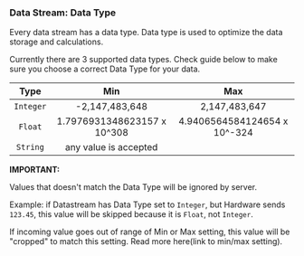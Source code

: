 ### Data Stream: Data Type

Every data stream has a data type. Data type is used to optimize the data storage and calculations.

Currently there are 3 supported data types. Check guide below to make sure you choose a correct Data Type for your data. 

|      Type      |             Min             |              Max             |
|:--------------:|:---------------------------:|:----------------------------:|
| ```Integer```  |       -2,147,483,648        |         2,147,483,647        |
|   ```Float```  | 1.7976931348623157 x 10^308 | 4.9406564584124654 x 10^-324 |
|  ```String```  | any value is accepted                                      |


**IMPORTANT:**

Values that doesn't match the Data Type will be ignored by server.

Example: if Datastream has Data Type set to ```Integer```, but Hardware sends ```123.45```, this value will be skipped because it is ```Float```, not ```Integer```.

If incoming value goes out of range of Min or Max setting, this value will be "cropped" to match this setting. Read more here(link to min/max setting).
